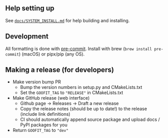 ## Help setting up

See [`docs/SYSTEM_INSTALL.md`](../docs/SYSTEM_INSTALL.md) for help building and installing.

## Development

All formatting is done with [pre-commit][]. Install with brew (`brew install
pre-commit`) (macOS) or pipx/pip (any OS).

[pre-commit]: https://pre-commit.com


## Making a release (for developers)

* Make version bump PR
  * Bump the version numbers in setup.py and CMakeLists.txt
  * Set the `GOOFIT_TAG` to `"RELEASE"` in CMakeLists.txt
* Make GitHub release (web interface)
  * Github page -> Releases -> Draft a new release
  * Copy the release notes (should be up to date!) to the release (include link definitions)
  * CI should automatically append source package and upload docs / PyPI packages for you
* Return `GOOFIT_TAG` to `"dev"`

